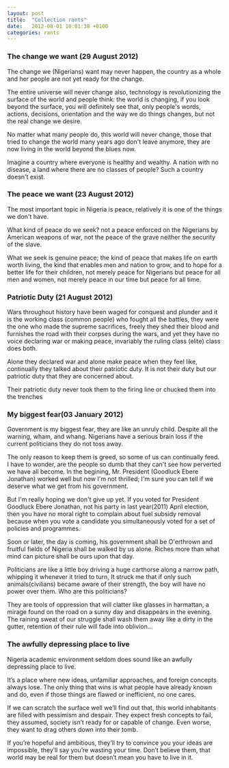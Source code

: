 ```yaml
---
layout: post
title:  "Collection rants"
date:   2012-08-01 10:01:38 +0100
categories: rants
---
```


### The change we want (29 August 2012)

The change we (Nigerians) want may never happen, the country as a whole and her people are not yet ready for the change.

The entire universe will never change also, technology is revolutionizing the surface of the world and people think: the world is changing, if you look beyond the surface, you will definitely see that, only people's words, actions, decisions, orientation and the way we do things changes, but not the real change we desire.

No matter what many people do, this world will never change, those that tried to change the world many years ago don't leave anymore, they are now living in the world beyond the blues now.

Imagine a country where everyone is healthy and wealthy. A nation with no disease, a land where there are no classes of people? Such a country doesn't exist.



### The peace we want (23 August 2012)
The most important topic in Nigeria is peace, relatively it is one of the things we don't have.

What kind of peace do we seek? not a peace enforced on the Nigerians by American weapons of war, not the peace of the grave neither the security of the slave.

What we seek is genuine peace; the kind of peace that makes life on earth worth living, the kind that  enables men and nation to grow, and to hope for a better life for their children, not merely peace for Nigerians but peace for all men and women, not merely peace in our time but peace for all time.


### Patriotic Duty (21 August 2012)
Wars throughout history have been waged for conquest and plunder and it
is the working class (common people) who fought all the battles, they were the one who made the supreme sacrifices, freely they shed their blood and
furnishes the road with their corpses during the wars, and yet they have no voice declaring war or making peace, invariably the ruling class (elite) class does both.

Alone they declared war and alone make peace when they feel like, continually they talked about their patriotic duty. 
It is not their duty but our patriotic duty that they are concerned about.

Their patriotic duty never took them to the firing line or chucked them into the trenches 


### My biggest fear(03 January 2012)
Government is my biggest fear, they are like an unruly child. Despite all the warning, wham, and whang. Nigerians have a serious brain loss if the current politicians they do not toss away. 

The only reason to keep them is greed, so some of us can continually feed.
I have to wonder, are the people so dumb that they can't see how perverted we have all become. 
In the begining, Mr. President (Goodluck Ebere Jonathan) worked well but now I'm not thrilled; I'm sure you can tell if we deserve what we get from his government. 

But I'm really hoping we don't give up yet. If you voted for President Goodluck Ebere Jonathan, not his party in last year(2011) April election, then you have no moral right to complain about fuel subsidy removal because when you vote a candidate you simultaneously voted for a set of policies and programmes.

Soon or later, the day is coming, his government shall be O'erthrown and fruitful fields of Nigeria shall be walked by us alone. 
Riches more than what mind can picture shall be ours upon that day.

Politicians are like a little boy driving a huge carthorse along a narrow path, whipping it whenever it tried to turn, It struck me that if only such animals(civilians) became aware of their strength, the boy will have no power over them.
Who are this politicians?

They are tools of oppression that will clatter like glasses in harmattan, a mirage found on the road on a sunny day and disappears in the evening.
The raining sweat of our struggle shall wash them away like a dirty in the gutter, retention of their rule will fade into oblivion...


### The awfully depressing place to live
Nigeria academic environment seldom does sound like an awfully depressing place to live. 

It’s a place where new ideas, unfamiliar approaches, and foreign concepts always lose. The only thing that wins is what people have already known and do, even if those things are flawed or inefficient, no one cares.

If we can scratch the surface well we’ll find out that, this world inhabitants are filled with pessimism and despair. They expect fresh concepts to fail, they assumed, society isn’t ready for or capable of change. Even worse, they want to drag others down into their tomb. 

If you’re hopeful and ambitious, they’ll try to convince you your ideas are impossible, they’ll say you’re wasting your time. Don’t believe them, that world may be real for them but doesn’t mean you have to live in it.

